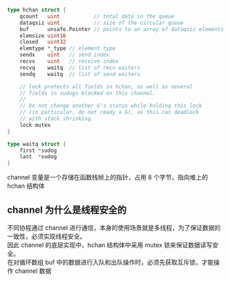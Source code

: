 
```go
type hchan struct {
	qcount   uint           // total data in the queue
	dataqsiz uint           // size of the circular queue
	buf      unsafe.Pointer // points to an array of dataqsiz elements
	elemsize uint16
	closed   uint32
	elemtype *_type // element type
	sendx    uint   // send index
	recvx    uint   // receive index
	recvq    waitq  // list of recv waiters
	sendq    waitq  // list of send waiters

	// lock protects all fields in hchan, as well as several
	// fields in sudogs blocked on this channel.
	//
	// Do not change another G's status while holding this lock
	// (in particular, do not ready a G), as this can deadlock
	// with stack shrinking.
	lock mutex
}

type waitq struct {
	first *sudog
	last  *sudog
}
```




channel 变量是一个存储在函数栈帧上的指针，占用 8 个字节，指向堆上的 hchan 结构体  

## channel 为什么是线程安全的
不同协程通过 channel 进行通信，本身的使用场景就是多线程，为了保证数据的一致性，必须实现线程安全。  
因此 channel 的底层实现中，hchan 结构体中采用 mutex 锁来保证数据读写安全。  
在对循环数组 buf 中的数据进行入队和出队操作时，必须先获取互斥锁，才能操作 channel 数据  

